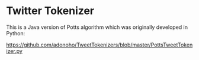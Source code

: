 **Twitter Tokenizer**
=====================

This is a Java version of Potts algorithm which was originally developed in Python:

https://github.com/adonoho/TweetTokenizers/blob/master/PottsTweetTokenizer.py
